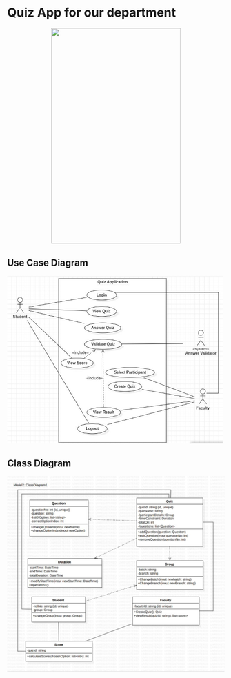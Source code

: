 <h1>Quiz App for our department</h1>
<center>
  <img src="https://media.giphy.com/media/vUXpDIyU8Lx4fBRZwD/giphy.gif" width="300" height="500" class="centerImage"/>
</center>
<h2> Use Case Diagram </h2>
<img width=500 alt="usecase diagram" src="https://github.com/MikiPAUL/Kwiz-It/blob/main/assets/images/usecase-diagram.jpeg?raw=true">
<h2> Class Diagram </h2>
<img width=600 alt="usecase diagram" src="https://github.com/MikiPAUL/Kwiz-It/blob/main/assets/images/class-diagram.jpeg?raw=true">
